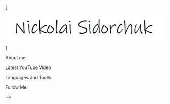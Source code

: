 [![Header](https://github.com/k0t1k777/k0t1k777/blob/main/assets/.bmp)]

About me

Latest YouTube Video

Languages and Toolls

Follow Me



<!-- ### Hi there 👋

<!--
**k0t1k777/k0t1k777** is a ✨ _special_ ✨ repository because its `README.md` (this file) appears on your GitHub profile.

Here are some ideas to get you started:

- 🔭 I’m currently working on ...
- 🌱 I’m currently learning ...
- 👯 I’m looking to collaborate on ...
- 🤔 I’m looking for help with ...
- 💬 Ask me about ...
- 📫 How to reach me: ...
- 😄 Pronouns: ...
- ⚡ Fun fact: ...
--> -->
